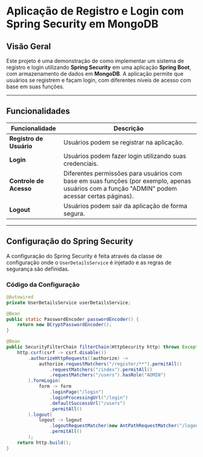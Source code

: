 # Aplicação de Registro e Login com Spring Security em MongoDB

## Visão Geral
Este projeto é uma demonstração de como implementar um sistema de registro e login utilizando **Spring Security** em uma aplicação **Spring Boot**, com armazenamento de dados em **MongoDB**. A aplicação permite que usuários se registrem e façam login, com diferentes níveis de acesso com base em suas funções.

---

## Funcionalidades

| Funcionalidade      | Descrição                                                       |
|---------------------|---------------------------------------------------------------|
| **Registro de Usuário** | Usuários podem se registrar na aplicação.                 |
| **Login**           | Usuários podem fazer login utilizando suas credenciais.       |
| **Controle de Acesso** | Diferentes permissões para usuários com base em suas funções (por exemplo, apenas usuários com a função "ADMIN" podem acessar certas páginas). |
| **Logout**          | Usuários podem sair da aplicação de forma segura.             |

---

## Configuração do Spring Security

A configuração do Spring Security é feita através da classe de configuração onde o `UserDetailsService` é injetado e as regras de segurança são definidas.

### Código da Configuração

```java
@Autowired
private UserDetailsService userDetailsService;

@Bean
public static PasswordEncoder passwordEncoder() {
    return new BCryptPasswordEncoder();
}

@Bean
public SecurityFilterChain filterChain(HttpSecurity http) throws Exception {
    http.csrf(csrf -> csrf.disable())
        .authorizeHttpRequests((authorize) ->
            authorize.requestMatchers("/register/**").permitAll()
                .requestMatchers("/index").permitAll()
                .requestMatchers("/users").hasRole("ADMIN")
        ).formLogin(
            form -> form
                .loginPage("/login")
                .loginProcessingUrl("/login")
                .defaultSuccessUrl("/users")
                .permitAll()
        ).logout(
            logout -> logout
                .logoutRequestMatcher(new AntPathRequestMatcher("/logout"))
                .permitAll()
        );
    return http.build();
}
